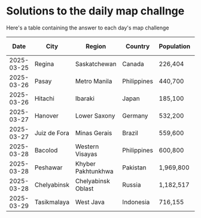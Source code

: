 # Solutions to the daily map challnge
Here's a table containing the answer to each day's map challenge

| Date | City    | Region | Country   | Population | Post Link |
| -------- | -------- | ------- | -------- | ------- | ------- |
| 2025-03-25 | Regina | Saskatchewan | Canada | 226,404 | <a id='at://did:plc:rm5bg2yv2rfh2rcxnjxhfd2f/app.bsky.feed.post/3llb44niubu2j' href='https://bsky.app/profile/random-city-bot.bsky.social/post/3llb44niubu2j'>Link</a> |
| 2025-03-26 | Pasay | Metro Manila | Philippines | 440,700 | <a id='at://did:plc:rm5bg2yv2rfh2rcxnjxhfd2f/app.bsky.feed.post/3llbbe4awrh2z' href='https://bsky.app/profile/random-city-bot.bsky.social/post/3llbbe4awrh2z'>Link</a> |
| 2025-03-26 | Hitachi | Ibaraki | Japan | 185,100 | <a id='at://did:plc:rm5bg2yv2rfh2rcxnjxhfd2f/app.bsky.feed.post/3llbbofipck2c' href='https://bsky.app/profile/random-city-bot.bsky.social/post/3llbbofipck2c'>Link</a> |
| 2025-03-27 | Hanover | Lower Saxony | Germany | 532,200 | <a id='at://did:plc:rm5bg2yv2rfh2rcxnjxhfd2f/app.bsky.feed.post/3llezg3osj72c' href='https://bsky.app/profile/random-city-bot.bsky.social/post/3llezg3osj72c'>Link</a> |
| 2025-03-27 | Juiz de Fora | Minas Gerais | Brazil | 559,600 | <a id='at://did:plc:rm5bg2yv2rfh2rcxnjxhfd2f/app.bsky.feed.post/3llf4oucky42z' href='https://bsky.app/profile/random-city-bot.bsky.social/post/3llf4oucky42z'>Link</a> |
| 2025-03-28 | Bacolod | Western Visayas | Philippines | 600,800 | <a id='at://did:plc:rm5bg2yv2rfh2rcxnjxhfd2f/app.bsky.feed.post/3llgedmughb2b' href='https://bsky.app/profile/random-city-bot.bsky.social/post/3llgedmughb2b'>Link</a> |
| 2025-03-28 | Peshawar | Khyber Pakhtunkhwa | Pakistan | 1,969,800 | <a id='at://did:plc:rm5bg2yv2rfh2rcxnjxhfd2f/app.bsky.feed.post/3llghnrybxr2s' href='https://bsky.app/profile/random-city-bot.bsky.social/post/3llghnrybxr2s'>Link</a> |
| 2025-03-28 | Chelyabinsk | Chelyabinsk Oblast | Russia | 1,182,517 | <a id='at://did:plc:rm5bg2yv2rfh2rcxnjxhfd2f/app.bsky.feed.post/3llhnnmnqxy2c' href='https://bsky.app/profile/random-city-bot.bsky.social/post/3llhnnmnqxy2c'>Link</a> |
| 2025-03-29 | Tasikmalaya | West Java | Indonesia | 716,155 | <a id='at://did:plc:rm5bg2yv2rfh2rcxnjxhfd2f/app.bsky.feed.post/3llk5pjl7ip23' href='https://bsky.app/profile/random-city-bot.bsky.social/post/3llk5pjl7ip23'>Link</a> |
